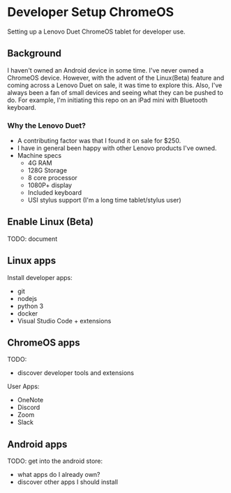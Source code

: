# Developer Setup ChromeOS

Setting up a Lenovo Duet ChromeOS tablet for developer use.

## Background

I haven't owned an Android device in some time.
I've never owned a ChromeOS device.
However, with the advent of the Linux(Beta) feature and coming across a Lenovo Duet on sale, it was time to explore this.
Also, I've always been a fan of small devices and seeing what they can be pushed to do.  For example, I'm initiating this repo on an iPad mini with Bluetooth keyboard.

### Why the Lenovo Duet?

- A contributing factor was that I found it on sale for $250.
- I have in general been happy with other Lenovo products I've owned.
- Machine specs
  - 4G RAM
  - 128G Storage
  - 8 core processor
  - 1080P+ display
  - Included keyboard
  - USI stylus support (I'm a long time tablet/stylus user)
  
## Enable Linux (Beta)

TODO: document

## Linux apps

Install developer apps:

- git
- nodejs
- python 3
- docker
- Visual Studio Code + extensions

## ChromeOS apps

TODO:
  - discover developer tools and extensions
  
User Apps:
  - OneNote
  - Discord
  - Zoom
  - Slack

## Android apps

TODO: get into the android store:
  - what apps do I already own?
  - discover other apps I should install

